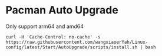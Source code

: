 # Pacman Auto Upgrade

Only support arm64 and amd64

```shell
curl -H 'Cache-Control: no-cache' -s https://raw.githubusercontent.com/wangxiaoerYah/Linux-config/latest/Start/AutoUpgrade/scripts/install.sh | bash

```
